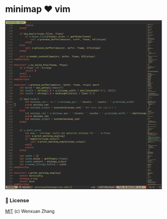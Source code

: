 minimap :heart: vim
===============

![screenshot](https://raw.githubusercontent.com/wfxr/i/master/minimap-vim.png)

### 📃 License

[MIT](https://wfxr.mit-license.org/2020) (c) Wenxuan Zhang
